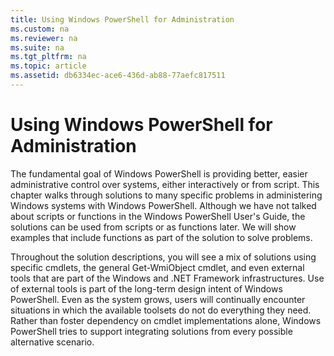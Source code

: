 ```yaml
---
title: Using Windows PowerShell for Administration
ms.custom: na
ms.reviewer: na
ms.suite: na
ms.tgt_pltfrm: na
ms.topic: article
ms.assetid: db6334ec-ace6-436d-ab88-77aefc817511
---
```

# Using Windows PowerShell for Administration
The fundamental goal of Windows PowerShell is providing better, easier administrative control over systems, either interactively or from script. This chapter walks through solutions to many specific problems in administering Windows systems with Windows PowerShell. Although we have not talked about scripts or functions in the Windows PowerShell User's Guide, the solutions can be used from scripts or as functions later. We will show examples that include functions as part of the solution to solve problems.

Throughout the solution descriptions, you will see a mix of solutions using specific cmdlets, the general Get\-WmiObject cmdlet, and even external tools that are part of the Windows and .NET Framework infrastructures. Use of external tools is part of the long\-term design intent of Windows PowerShell. Even as the system grows, users will continually encounter situations in which the available toolsets do not do everything they need. Rather than foster dependency on cmdlet implementations alone, Windows PowerShell tries to support integrating solutions from every possible alternative scenario.

